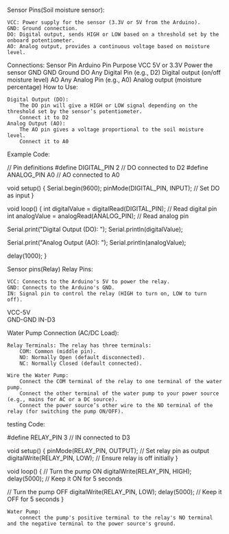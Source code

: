 Sensor Pins(Soil moisture sensor):

    VCC: Power supply for the sensor (3.3V or 5V from the Arduino).
    GND: Ground connection.
    DO: Digital output, sends HIGH or LOW based on a threshold set by the onboard potentiometer.
    AO: Analog output, provides a continuous voltage based on moisture level.

Connections:
Sensor Pin	Arduino Pin	Purpose
VCC	5V or 3.3V	Power the sensor
GND	GND	Ground
DO	Any Digital Pin (e.g., D2)	Digital output (on/off moisture level)
AO	Any Analog Pin (e.g., A0)	Analog output (moisture percentage)
How to Use:

    Digital Output (DO):
        The DO pin will give a HIGH or LOW signal depending on the threshold set by the sensor’s potentiometer.
        Connect it to D2
    Analog Output (AO):
        The AO pin gives a voltage proportional to the soil moisture level.
        Connect it to A0

Example Code:

// Pin definitions
#define DIGITAL_PIN 2 // DO connected to D2
#define ANALOG_PIN A0 // AO connected to A0

void setup() {
  Serial.begin(9600);
  pinMode(DIGITAL_PIN, INPUT); // Set DO as input
}

void loop() {
  int digitalValue = digitalRead(DIGITAL_PIN); // Read digital pin
  int analogValue = analogRead(ANALOG_PIN);   // Read analog pin
  
  Serial.print("Digital Output (DO): ");
  Serial.println(digitalValue);
  
  Serial.print("Analog Output (AO): ");
  Serial.println(analogValue);
  
  delay(1000);
}


Sensor pins(Relay)
Relay Pins:

    VCC: Connects to the Arduino's 5V to power the relay.
    GND: Connects to the Arduino's GND.
    IN: Signal pin to control the relay (HIGH to turn on, LOW to turn off).

VCC-5V	
GND-GND
IN-D3

Water Pump Connection (AC/DC Load):

    Relay Terminals: The relay has three terminals:
        COM: Common (middle pin).
        NO: Normally Open (default disconnected).
        NC: Normally Closed (default connected).

    Wire the Water Pump:
        Connect the COM terminal of the relay to one terminal of the water pump.
        Connect the other terminal of the water pump to your power source (e.g., mains for AC or a DC source).
        Connect the power source’s other wire to the NO terminal of the relay (for switching the pump ON/OFF).

testing Code:

#define RELAY_PIN 3 // IN connected to D3

void setup() {
  pinMode(RELAY_PIN, OUTPUT); // Set relay pin as output
  digitalWrite(RELAY_PIN, LOW); // Ensure relay is off initially
}

void loop() {
  // Turn the pump ON
  digitalWrite(RELAY_PIN, HIGH);
  delay(5000); // Keep it ON for 5 seconds

  // Turn the pump OFF
  digitalWrite(RELAY_PIN, LOW);
  delay(5000); // Keep it OFF for 5 seconds
}

    Water Pump:
        connect the pump's positive terminal to the relay's NO terminal and the negative terminal to the power source's ground.
